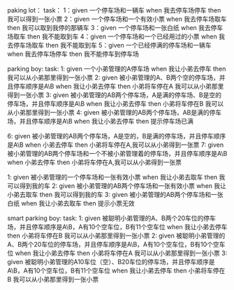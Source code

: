 paking lot：
task：
1：given 一个停车场和一辆车 when 我去停车场停车 then 我可以得到一张小票
2：given 一个停车场和一个有效小票 when 我去停车场取车 then 我可以取到我停的那辆车
3：given 一个停车场和一张白纸 when 我去停车场取车 then 我不能取到车
4：given 一个停车场和一个已经用过的小票 when 我去停车场取车 then 我不能取到车
5：given 一个已经停满的停车场和一辆车 when 我去停车场停车 then 我不能停车到停车场

parking boy:
task:
1: given 一个小弟管理的A停车场 when 我让小弟去停车 then 我可以从小弟那里得到一张小票
2: given 被小弟管理的A、B两个空的停车场，并且停车顺序是A\B when 我让小弟去停车 then 小弟将车停在A 我可以从小弟那里得到一张小票
3: given 被小弟管理的AB两个停车场，A是满的停车场、B是空的停车场，并且停车顺序是A\B when 我让小弟去停车 then 小弟将车停在B 我可以从小弟那里得到一张小票
4: given 被小弟管理的AB两个停车场，AB是满的停车场，并且停车顺序是A\B when 我让小弟去停车 then 提示停车场已满
<!-- 5: given 被小弟管理的AB两个停车场，AB是满的停车场，并且停车顺序是A\B when 我去停车 then 提示停车场已满 -->
6: given 被小弟管理的AB两个停车场，A是空的，B是满的停车场，并且停车顺序是A\B when 小弟去停车 then 小弟将车停在A,我可以从小弟得到一张票
7: given 被小弟管理的AB两个停车场和一个不被小弟管理着的停车场，并且停车顺序是A\B when 小弟去停车 then 小弟将车停在A,我可以从小弟得到一张票


1: given 被小弟管理的一个停车场和一张有效小票 when 我让小弟去取车 then 我可以得到我的车
2: given 被小弟管理的AB两个停车场和一张有效小票 when 我让小弟去取车 then 我可以得到我的车
3: given 被小弟管理的AB两个停车场和一张白纸 when 我让小弟去取车 then 提示小票无效
<!-- 4: given 被小弟管理的AB两个停车场和一张用过的小票 when 我让小弟去取车 then 提示小票无效 -->
<!-- 5: given 不被小弟管理的A停车场和一张有效小票 when 我让小弟去取车 then 提示小票无效 -->

smart parking boy:
task:
1: given 被聪明小弟管理的A、B两个20车位的停车场，并且停车顺序是A\B，A有10个空车位，B有11个空车位 when 我让小弟去停车 then 小弟将车停在B 我可以从小弟那里得到一张小票
2: given 被聪明小弟管理的A、B两个20车位的停车场，并且停车顺序是A\B，A有10个空车位，B有10个空车位 when 我让小弟去停车 then 小弟将车停在A 我可以从小弟那里得到一张小票
3: given 被聪明小弟管理的A10车位（空）、B20车位的停车场，并且停车顺序是A\B，A有10个空车位，B有11个空车位 when 我让小弟去停车 then 小弟将车停在B 我可以从小弟那里得到一张小票
